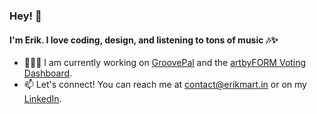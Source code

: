 ### Hey! 👋
#### I'm Erik. I love coding, design, and listening to tons of music 🎶✨
- 👨🏼‍💻 I am currently working on [GroovePal](https://github.com/erikmartin29/GroovePal) and the [artbyFORM Voting Dashboard](https://github.com/artbyFORM/voting-dashboard).
- 📫 Let's connect! You can reach me at contact@erikmart.in or on my [LinkedIn](https://www.linkedin.com/in/erikmartin29/).
